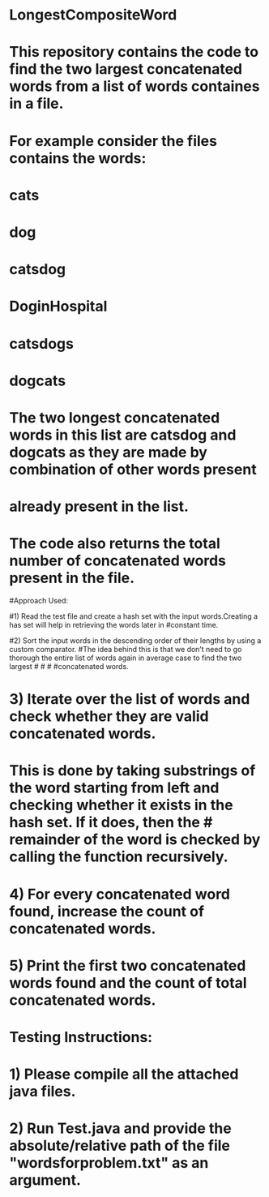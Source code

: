 # LongestCompositeWord
# This repository contains the code to find the two largest concatenated words from a list of words containes in a file. </br>
# For example consider the files contains the words:</br>
# cats
# dog
# catsdog
# DoginHospital
# catsdogs
# dogcats
# The two longest concatenated words in this list are catsdog and dogcats as they are made by combination of other words present</br>
# already present in the list.
# The code also returns the total number of concatenated words present in the file.

#Approach Used:

#1) Read the test file and create a hash set with the input words.Creating a has set will help in retrieving the words later in #constant time.

#2) Sort the input words in the descending order of their lengths by using a custom comparator.
#The idea behind this is that we don’t need to go thorough the entire list of words again in average case to find the two largest # # # #concatenated words.

# 3) Iterate over the list of words and check whether they are valid concatenated words.
# This is done by taking substrings of the word starting from left and checking whether it exists in the hash set. If it does, then the # remainder of the word is checked by calling the function recursively. 

# 4) For every concatenated word found, increase the count of concatenated words.

# 5) Print the first two concatenated words found and the count of total concatenated words.

# Testing Instructions:

# 1) Please compile all the attached java files.

# 2) Run Test.java and provide the absolute/relative path of the file "wordsforproblem.txt" as an argument.

